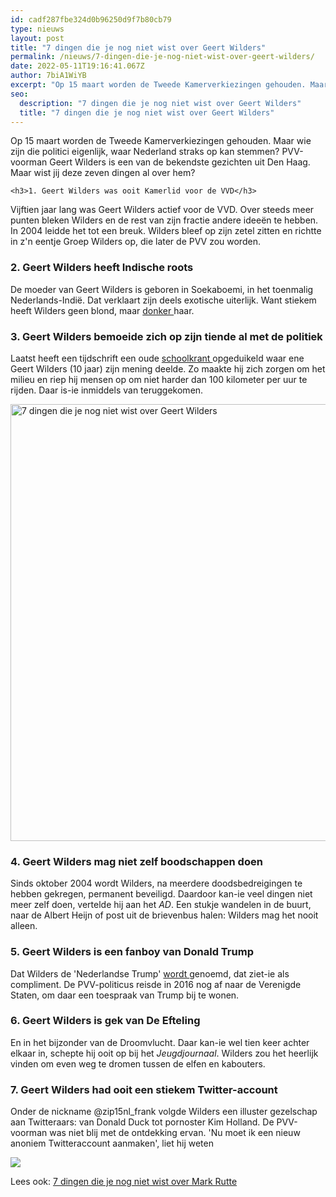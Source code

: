 ```yaml
---
id: cadf287fbe324d0b96250d9f7b80cb79
type: nieuws
layout: post
title: "7 dingen die je nog niet wist over Geert Wilders"
permalink: /nieuws/7-dingen-die-je-nog-niet-wist-over-geert-wilders/
date: 2022-05-11T19:16:41.067Z
author: 7biA1WiYB
excerpt: "Op 15 maart worden de Tweede Kamerverkiezingen gehouden. Maar wie zijn die politici eigenlijk, waar Nederland straks op kan stemmen? PVV-voorman Geert Wilders is een van de bekendste gezichten uit Den Haag. Maar wist jij deze zeven dingen al over hem?  "
seo:
  description: "7 dingen die je nog niet wist over Geert Wilders"
  title: "7 dingen die je nog niet wist over Geert Wilders"
---
```

Op 15 maart worden de Tweede Kamerverkiezingen gehouden. Maar wie zijn die politici eigenlijk, waar Nederland straks op kan stemmen? PVV-voorman Geert Wilders is een van de bekendste gezichten uit Den Haag. Maar wist jij deze zeven dingen al over hem?  

    <h3>1. Geert Wilders was ooit Kamerlid voor de VVD</h3>
<p>Vijftien jaar lang was Geert Wilders actief voor de VVD. Over steeds meer punten bleken Wilders en de rest van zijn fractie andere ideeën te hebben. In 2004 leidde het tot een breuk. Wilders bleef op zijn zetel zitten en richtte in z'n eentje Groep Wilders op, die later de PVV zou worden.</p>
<h3>2. Geert Wilders heeft Indische roots</h3>
<p>De moeder van Geert Wilders is geboren in Soekaboemi, in het toenmalig Nederlands-Indië. Dat verklaart zijn deels exotische uiterlijk. Want stiekem heeft Wilders geen blond, maar <a href="http://www.geenstijl.nl/mt/archieven/2009/09/geniale_jeugdfoto_scheert_wild.html" target="_blank">donker </a>haar.</p>
<h3>3. Geert Wilders bemoeide zich op zijn tiende al met de politiek</h3>
<p>Laatst heeft een tijdschrift een oude <a href="https://original.sevendays.nl/nieuws/dit-schreef-kleine-wilders-10-de-schoolkrant" target="_blank">schoolkrant </a>opgeduikeld waar ene Geert Wilders (10 jaar) zijn mening deelde. Zo maakte hij zich zorgen om het milieu en riep hij mensen op om niet harder dan 100 kilometer per uur te rijden. Daar is-ie inmiddels van teruggekomen.</p>
<p><div class="media media-element-container media-default"><div id="file-415160" class="file file-image file-image-jpeg">

        
  
  <div class="content">
    <img alt="7 dingen die je nog niet wist over Geert Wilders" title="Beeld: ANP" height="699" width="1271" class="media-element file-default" data-delta="1" src="https://original.sevendays.nl/sites/default/files/ANP-48515865.jpg">  </div>

  
</div>
</div>
<h3>4. Geert Wilders mag niet zelf boodschappen doen</h3>
<p>Sinds oktober 2004 wordt Wilders, na meerdere doodsbedreigingen te hebben gekregen, permanent beveiligd. Daardoor kan-ie veel dingen niet meer zelf doen, vertelde hij aan het <em>AD</em>. Een stukje wandelen in de buurt, naar de Albert Heijn of post uit de brievenbus halen: Wilders mag het nooit alleen.</p>
<h3>5. Geert Wilders is een fanboy van Donald Trump</h3>
<p>Dat Wilders de 'Nederlandse Trump' <a href="http://www.metronieuws.nl/nieuws/binnenland/2016/07/wilders-vergelijkt-zichzelf-met-trump" target="_blank">wordt </a>genoemd, dat ziet-ie als compliment. De PVV-politicus reisde in 2016 nog af naar de Verenigde Staten, om daar een toespraak van Trump bij te wonen. </p>
<h3>6. Geert Wilders is gek van De Efteling</h3>
<p>En in het bijzonder van de Droomvlucht. Daar kan-ie wel tien keer achter elkaar in, schepte hij ooit op bij het <em>Jeugdjournaal</em>. Wilders zou het heerlijk vinden om even weg te dromen tussen de elfen en kabouters.</p>
<h3>7. Geert Wilders had ooit een stiekem Twitter-account</h3>
<p>Onder de nickname @zip15nl_frank volgde Wilders een illuster gezelschap aan Twitteraars: van Donald Duck tot pornoster Kim Holland. De PVV-voorman was niet blij met de ontdekking ervan. 'Nu moet ik een nieuw anoniem Twitteraccount aanmaken', liet hij weten</p>
<div class="kader">
<p><img class="kaderafbeelding" src="https://original.sevendays.nl/sites/default/files/ff.png"></p>
<p>Lees ook: <a href="https://original.sevendays.nl/nieuws/7-dingen-die-je-nog-niet-wist-over-mark-rutte">7 dingen die je nog niet wist over Mark Rutte</a></p>
</div>
  
